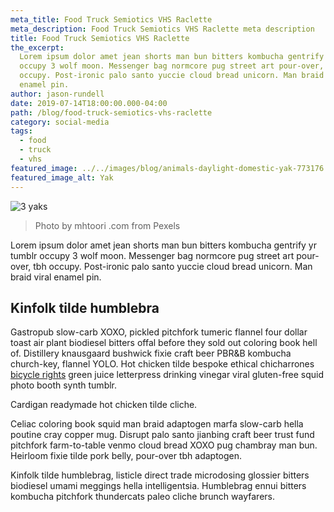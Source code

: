 ```yaml
---
meta_title: Food Truck Semiotics VHS Raclette
meta_description: Food Truck Semiotics VHS Raclette meta description
title: Food Truck Semiotics VHS Raclette
the_excerpt:
  Lorem ipsum dolor amet jean shorts man bun bitters kombucha gentrify yr tumblr
  occupy 3 wolf moon. Messenger bag normcore pug street art pour-over, tbh
  occupy. Post-ironic palo santo yuccie cloud bread unicorn. Man braid viral
  enamel pin.
author: jason-rundell
date: 2019-07-14T18:00:00.000-04:00
path: /blog/food-truck-semiotics-vhs-raclette
category: social-media
tags:
  - food
  - truck
  - vhs
featured_image: ../../images/blog/animals-daylight-domestic-yak-773176.jpg
featured_image_alt: Yak
---
```


![3 yaks](../../images/blog/animals-daylight-domestic-yak-773176.jpg)

> Photo by mhtoori .com from Pexels

Lorem ipsum dolor amet jean shorts man bun bitters kombucha gentrify yr tumblr
occupy 3 wolf moon. Messenger bag normcore pug street art pour-over, tbh occupy.
Post-ironic palo santo yuccie cloud bread unicorn. Man braid viral enamel pin.

## Kinfolk tilde humblebra

Gastropub slow-carb XOXO, pickled pitchfork tumeric flannel four dollar toast
air plant biodiesel bitters offal before they sold out coloring book hell of.
Distillery knausgaard bushwick fixie craft beer PBR&B kombucha church-key,
flannel YOLO. Hot chicken tilde bespoke ethical chicharrones
[bicycle rights](./cornhole-quinoa) green juice letterpress drinking vinegar
viral gluten-free squid photo booth synth tumblr.

Cardigan readymade hot chicken tilde cliche.

Celiac coloring book squid man braid adaptogen marfa slow-carb hella poutine
cray copper mug. Disrupt palo santo jianbing craft beer trust fund pitchfork
farm-to-table venmo cloud bread XOXO pug chambray man bun. Heirloom fixie tilde
pork belly, pour-over tbh adaptogen.

Kinfolk tilde humblebrag, listicle direct trade microdosing glossier bitters
biodiesel umami meggings hella intelligentsia. Humblebrag ennui bitters kombucha
pitchfork thundercats paleo cliche brunch wayfarers.
